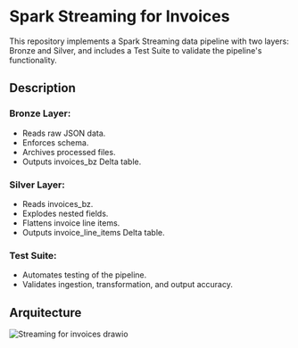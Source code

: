 # Spark Streaming for Invoices

This repository implements a Spark Streaming data pipeline with two layers: Bronze and Silver, and includes a Test Suite to validate the pipeline's functionality.

## Description

### Bronze Layer:

- Reads raw JSON data.
- Enforces schema.
- Archives processed files.
- Outputs invoices_bz Delta table.

### Silver Layer:
- Reads invoices_bz.
- Explodes nested fields.
- Flattens invoice line items.
- Outputs invoice_line_items Delta table.

### Test Suite:
- Automates testing of the pipeline.
- Validates ingestion, transformation, and output accuracy.

## Arquitecture
![Streaming for invoices drawio](https://github.com/user-attachments/assets/d493c71c-d020-4af0-9cf6-8d1e2a3a6dcf)